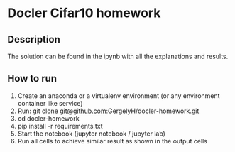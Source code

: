 # Docler Cifar10 homework

## Description

The solution can be found in the ipynb with all the explanations and results.

## How to run
1. Create an anaconda or a virtualenv environment (or any environment container like service)
2. Run: git clone git@github.com:GergelyH/docler-homework.git
3. cd docler-homework
4. pip install -r requirements.txt
5. Start the notebook (jupyter notebook / jupyter lab)
6. Run all cells to achieve similar result as shown in the output cells
